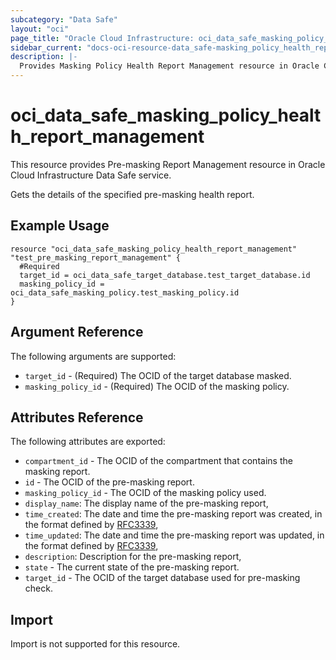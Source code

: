 ```yaml
---
subcategory: "Data Safe"
layout: "oci"
page_title: "Oracle Cloud Infrastructure: oci_data_safe_masking_policy_health_report_management"
sidebar_current: "docs-oci-resource-data_safe-masking_policy_health_report_management"
description: |-
  Provides Masking Policy Health Report Management resource in Oracle Cloud Infrastructure Data Safe service
---
```


# oci_data_safe_masking_policy_health_report_management
This resource provides Pre-masking Report Management resource in Oracle Cloud Infrastructure Data Safe service.

Gets the details of the specified pre-masking health report.

## Example Usage

```hcl
resource "oci_data_safe_masking_policy_health_report_management" "test_pre_masking_report_management" { 
  #Required
  target_id = oci_data_safe_target_database.test_target_database.id
  masking_policy_id = oci_data_safe_masking_policy.test_masking_policy.id
}
```

## Argument Reference

The following arguments are supported:

* `target_id` - (Required) The OCID of the target database masked.
* `masking_policy_id` - (Required) The OCID of the masking policy.


## Attributes Reference

The following attributes are exported:

* `compartment_id` - The OCID of the compartment that contains the masking report.
* `id` - The OCID of the pre-masking report.
* `masking_policy_id` - The OCID of the masking policy used.
* `display_name`: The display name of the pre-masking report,
* `time_created`: The date and time the pre-masking report was created, in the format defined by [RFC3339](https://tools.ietf.org/html/rfc3339),
* `time_updated`: The date and time the pre-masking report was updated, in the format defined by [RFC3339](https://tools.ietf.org/html/rfc3339),
* `description`: Description for the pre-masking report,
* `state` - The current state of the pre-masking report.
* `target_id` - The OCID of the target database used for pre-masking check.


## Import

Import is not supported for this resource.